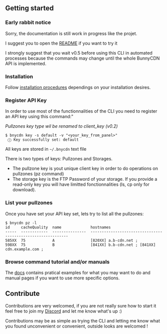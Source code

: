 ## Getting started

### Early rabbit notice
Sorry, the documentation is still work in progress like the projet.

I suggest you to open the [README](https://github.com/DKFN/bunnycdn-cli/blob/master/README.md) if you want to try it

I strongly suggest that you wait v0.5 before using this CLI in automated processes because the commands may change until the whole BunnyCDN API is implemented.

### Installation
Follow [installation procedures](https://dkfn.github.io/bunnycdn-cli/docs/install) dependings on your installation desires.

### Register API Key
In order to use most of the functionnalities of the CLI you need to register an API key using this command:"

*Pullzones key type wil be renamed to client_key (v0.2)*

```console 
$ bnycdn key -s default -v "<your_key_from_panel>"
 ⓘ Key successfully set: default
```

All keys are stored in `~/.bnycdn` text file

There is two types of keys: Pullzones and Storages.
* The pullzone key is yout unique client key in order to do operations on pullzones (pz command)
* The storage key is the FTP Password of your storage. If you provide a read-only key you will have limitted fonctionnalities (ls, cp only for download).

### List your pullzones

Once you have set your API  key set, lets try to list all the pullzones:

```console
$ bnycdn pz -l
id     cacheQuality  name             hostnames                                                   
-----  ------------  ---------------  ------------------------------------------------------------
585XX  75            A                [820XX] a.b-cdn.net ;                         
598XX  75            B                [841XX] b.b-cdn.net ; [841XX] cdn.example.com ; 
```

### Browse command tutorial and/or manuals

The [docs](https://dkfn.github.io/bunnycdn-cli/docs/index) contains pratical examples for what you may want to do and manual pages if you want to use more specific options.


## Contribute
Contributions are very welcomed, if you are not really sure how to start it feel free to join my [Discord](https://discord.gg/m6Hewcx) and let me know what's up :)

Contributions may be as simple as trying the CLI and letting me know what you found unconvenient or convenient, outside looks are welcomed !

